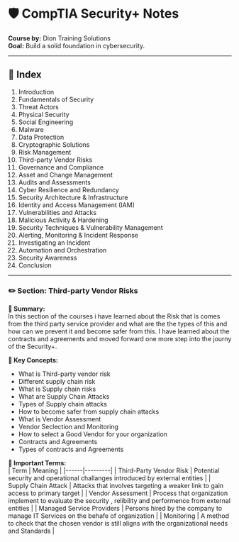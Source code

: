 # 🛡️ CompTIA Security+ Notes  
**Course by:** Dion Training Solutions  
**Goal:** Build a solid foundation in cybersecurity.


---

## 📘 Index

1. Introduction  
2. Fundamentals of Security  
3. Threat Actors  
4. Physical Security  
5. Social Engineering  
6. Malware  
7. Data Protection  
8. Cryptographic Solutions  
9. Risk Management  
10. Third-party Vendor Risks  
11. Governance and Compliance  
12. Asset and Change Management  
13. Audits and Assessments  
14. Cyber Resilience and Redundancy  
15. Security Architecture & Infrastructure  
16. Identity and Access Management (IAM)  
17. Vulnerabilities and Attacks  
18. Malicious Activity & Hardening  
19. Security Techniques & Vulnerability Management  
20. Alerting, Monitoring & Incident Response  
21. Investigating an Incident  
22. Automation and Orchestration  
23. Security Awareness  
24. Conclusion

---
### ✏️ Section: Third-party Vendor Risks

**📌 Summary:**  
In this section of the courses i have learned about the Risk that is comes from the third party service provider and what are the the types of this and how can we prevent it and become safer from this. I have learned about the contracts and agreements and moved forward one more step into the journy of the Security+.

**🧠 Key Concepts:**  
- What is Third-party vendor risk 
- Different supply chain risk
- What is Supply chain risks
- What are Supply Chain Attacks
- Types of Supply chain attacks
- How to become safer from supply chain attacks
- What is Vendor Assessment
- Vendor Seclection and Monitoring
- How to select a Good Vendor for your organization
- Contracts and Agreements
- Types of contracts and Agreements

**🔑 Important Terms:**  
| Term | Meaning |
|------|---------|
|   Third-Party Vendor Risk   |    Potential security and operational challanges introduced by external entities     |
|   Supply Chain Attack   |    Attacks that involves targeting a weaker link to gain access to primary target     |
|   Vendor Assessment   |    Process that organization implement to evaluate the security , relibility and performence from external entities     |
|   Managed Service Providers   |    Persons hired by the company to manage IT Services on the behafe of organization     |
|   Monitoring   |    A method to check that the chosen vendor is still aligns with the organizational needs and Standards     |



